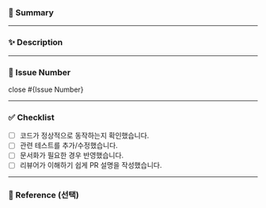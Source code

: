 ### 🚀 Summary
<!-- PR의 간단한 설명을 작성해주세요 -->

---

### ✨ Description
<!-- 작업 상세 내용, 구현 방법, 실행 결과(스크린샷/로그 등)를 작성해주세요 -->

---

### 🎲 Issue Number
<!-- 연결된 이슈 번호를 입력해주세요 (자동으로 닫히도록 설정) -->
close #{Issue Number}

---

### ✅ Checklist
- [ ] 코드가 정상적으로 동작하는지 확인했습니다.  
- [ ] 관련 테스트를 추가/수정했습니다.  
- [ ] 문서화가 필요한 경우 반영했습니다.  
- [ ] 리뷰어가 이해하기 쉽게 PR 설명을 작성했습니다.  

---

### 📎 Reference (선택)
<!-- 참고한 문서, 링크, 레퍼런스 등을 추가해주세요 -->
